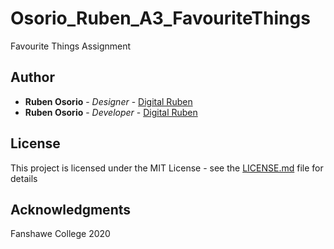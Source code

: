 # Osorio_Ruben_A3_FavouriteThings
Favourite Things Assignment

## Author

* **Ruben Osorio** - *Designer* - [Digital Ruben](https://github.com/digitalruben)
* **Ruben Osorio** - *Developer* - [Digital Ruben](https://github.com/digitalruben)

## License

This project is licensed under the MIT License - see the [LICENSE.md](LICENSE.md) file for details

## Acknowledgments
Fanshawe College
2020
